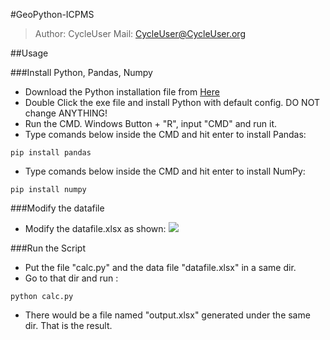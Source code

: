 #GeoPython-ICPMS


>Author: CycleUser
>Mail: CycleUser@CycleUser.org

##Usage

###Install Python, Pandas, Numpy

* Download the Python installation file from [Here](https://www.python.org/ftp/python/3.5.1/python-3.5.1.exe)
* Double Click the exe file and install Python with default config. DO NOT change ANYTHING!
* Run the CMD. Windows Button + "R", input "CMD" and run it.
* Type comands below inside the CMD and hit enter to install Pandas:
```CMD
pip install pandas
```
* Type comands below inside the CMD and hit enter to install NumPy:
```CMD
pip install numpy
```

###Modify the datafile

* Modify the datafile.xlsx as shown:
![](http://7xnq2o.com1.z0.glb.clouddn.com/Modified%20the%20Datafile.png)


###Run the Script


* Put the file "calc.py" and the data file "datafile.xlsx" in a same dir.
* Go to that dir and run :
```CMD
python calc.py
```
* There would be a file named "output.xlsx" generated under the same dir. That is the result.

